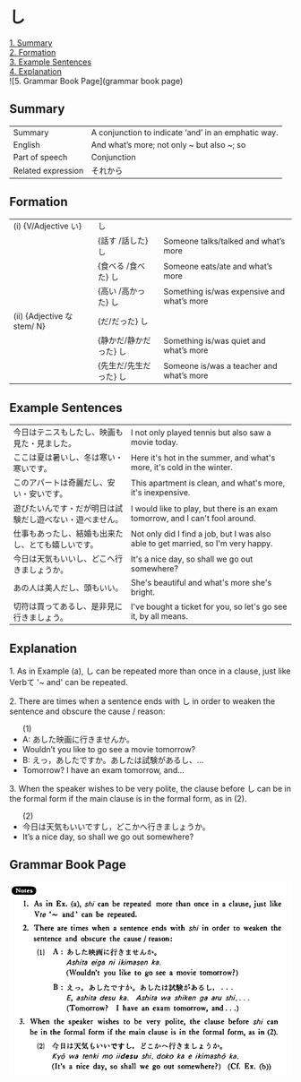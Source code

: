 # し

[1. Summary](#summary)<br>
[2. Formation](#formation)<br>
[3. Example Sentences](#example-sentences)<br>
[4. Explanation](#explanation)<br>
![5. Grammar Book Page](grammar book page)<br>


## Summary

<table><tr>   <td>Summary</td>   <td>A conjunction to indicate ‘and’ in an emphatic way.</td></tr><tr>   <td>English</td>   <td>And what’s more; not only ~ but also ~; so</td></tr><tr>   <td>Part of speech</td>   <td>Conjunction</td></tr><tr>   <td>Related expression</td>   <td>それから</td></tr></table>

## Formation

<table class="table"> <tbody><tr class="tr head"> <td class="td"><span class="numbers">(i)</span> <span> <span class="bold">{V/Adjective い}</span></span></td> <td class="td"><span class="concept">し</span> </td> <td class="td"><span>&nbsp;</span></td> </tr> <tr class="tr"> <td class="td"><span>&nbsp;</span></td> <td class="td"><span>{話す /話した} <span class="concept">し</span></span></td> <td class="td"><span>Someone    talks/talked and what’s more</span></td> </tr> <tr class="tr"> <td class="td"><span>&nbsp;</span></td> <td class="td"><span>{食べる /食べた} <span class="concept">し</span></span></td> <td class="td"><span>Someone    eats/ate and what’s more</span></td> </tr> <tr class="tr"> <td class="td"><span>&nbsp;</span></td> <td class="td"><span>{高い /高かった} <span class="concept">し</span></span></td> <td class="td"><span>Something    is/was expensive and what’s more</span></td> </tr> <tr class="tr head"> <td class="td"><span class="numbers">(ii)</span> <span> <span class="bold">{Adjective な stem/   N}</span></span></td> <td class="td"><span>{<span class="concept">だ</span>/<span class="concept">だった</span>} <span class="concept">し</span></span></td> <td class="td"><span>&nbsp;</span></td> </tr> <tr class="tr"> <td class="td"><span>&nbsp;</span></td> <td class="td"><span>{静か<span class="concept">だ</span>/静か<span class="concept">だった</span>} <span class="concept">し</span></span></td> <td class="td"><span>Something    is/was quiet and what’s more</span></td> </tr> <tr class="tr"> <td class="td"><span>&nbsp;</span></td> <td class="td"><span>{先生<span class="concept">だ</span>/先生<span class="concept">だった</span>} <span class="concept">し</span></span></td> <td class="td"><span>Someone    is/was a teacher and what’s more</span></td> </tr></tbody></table>

## Example Sentences

<table><tr>   <td>今日はテニスもしたし、映画も見た・見ました。</td>   <td>I not only played tennis but also saw a movie today.</td></tr><tr>   <td>ここは夏は暑いし、冬は寒い・寒いです。</td>   <td>Here it's hot in the summer, and what's more, it's cold in the winter.</td></tr><tr>   <td>このアパートは奇麗だし、安い・安いです。</td>   <td>This apartment is clean, and what's more, it's inexpensive.</td></tr><tr>   <td>遊びたいんです・だが明日は試験だし遊べない・遊べません。</td>   <td>I would like to play, but there is an exam tomorrow, and I can't fool around.</td></tr><tr>   <td>仕事もあったし、結婚も出来たし、とても嬉しいです。</td>   <td>Not only did I find a job, but I was also able to get married, so I'm very happy.</td></tr><tr>   <td>今日は天気もいいし、どこへ行きましょうか。</td>   <td>It's a nice day, so shall we go out somewhere?</td></tr><tr>   <td>あの人は美人だし、頭もいい。</td>   <td>She's beautiful and what's more she's bright.</td></tr><tr>   <td>切符は買ってあるし、是非見に行きましょう。</td>   <td>I've bought a ticket for you, so let's go see it, by all means.</td></tr></table>

## Explanation

<p>1. As in Example (a), <span class="cloze">し</span> can be repeated more than once in a clause, just like Verbて '~ and' can be repeated.</p>  <p>2. There are times when a sentence ends with <span class="cloze">し</span> in order to weaken the sentence and obscure the cause / reason:</p>  <ul>(1) <li>A: あした映画に行きませんか。</li> <li>Wouldn’t you like to go see a movie tomorrow?</li> <div class="divide"></div> <li>B: えっ，あしたですか。あしたは試験がある<span class="cloze">し</span>、…</li> <li>Tomorrow? I have an exam tomorrow, and...</li> </ul>  <p>3. When the speaker wishes to be very polite, the clause before <span class="cloze">し</span> can be in the formal form if the main clause is in the formal form, as in (2).</p>  <ul>(2) <li>今日は天気もいいです<span class="cloze">し</span>，どこかへ行きましょうか。</li> <li>It’s a nice day, so shall we go out somewhere?</li> </ul>

## Grammar Book Page

![](../img/Basicし.png)

